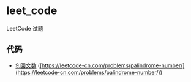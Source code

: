 # leet_code
LeetCode 试题

## 代码
- [9.回文数](/src/09.php) ([https://leetcode-cn.com/problems/palindrome-number/](https://leetcode-cn.com/problems/palindrome-number/))

